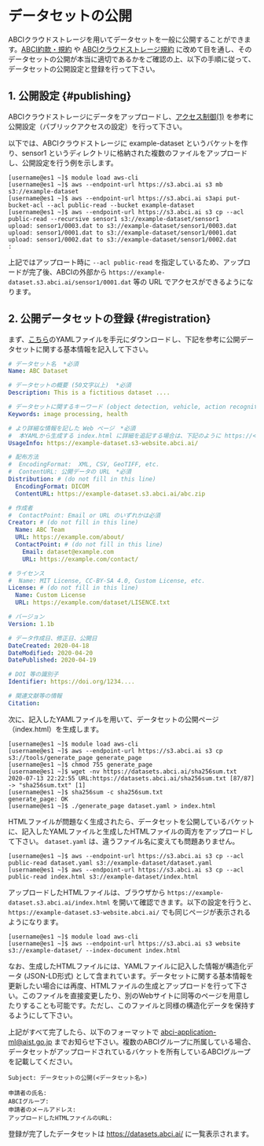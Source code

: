 
# データセットの公開

ABCIクラウドストレージを用いてデータセットを一般に公開することができます。[ABCI約款・規約](https://abci.ai/ja/how_to_use/) や [ABCIクラウドストレージ規約](https://abci.ai/ja/how_to_use/data/cloudstorage-agreement.pdf) に改めて目を通し、そのデータセットの公開が本当に適切であるかをご確認の上、以下の手順に従って、データセットの公開設定と登録を行って下さい。

<!-- 削除: ABCIでは、ABCIクラウドストレージ上で公開しているデータセットを[リスト表示するためのページ](https://datasets.abci.ai/)を用意しています。 ここでは、ABCIクラウドストレージ上でデータセットを公開し、そのページに追加するまでの手順を説明します。-->


## 1. 公開設定 {#publishing}

ABCIクラウドストレージにデータをアップロードし、[アクセス制御(1)](acl.md) を参考に公開設定（パブリックアクセスの設定）を行って下さい。

以下では、ABCIクラウドストレージに example-dataset というバケットを作り、sensor1 というディレクトリに格納された複数のファイルをアップロードし、公開設定を行う例を示します。

```
[username@es1 ~]$ module load aws-cli
[username@es1 ~]$ aws --endpoint-url https://s3.abci.ai s3 mb s3://example-dataset
[username@es1 ~]$ aws --endpoint-url https://s3.abci.ai s3api put-bucket-acl --acl public-read --bucket example-dataset
[username@es1 ~]$ aws --endpoint-url https://s3.abci.ai s3 cp --acl public-read --recursive sensor1 s3://example-dataset/sensor1
upload: sensor1/0003.dat to s3://example-dataset/sensor1/0003.dat
upload: sensor1/0001.dat to s3://example-dataset/sensor1/0001.dat
upload: sensor1/0002.dat to s3://example-dataset/sensor1/0002.dat
:
```

上記ではアップロート時に `--acl public-read` を指定しているため、アップロードが完了後、ABCIの外部から `https://example-dataset.s3.abci.ai/sensor1/0001.dat` 等の URL でアクセスができるようになります。

<!-- データセットの利用者がダウンロードできるように、これらの URL のリストを用意して下さい。-->


## 2. 公開データセットの登録 {#registration}

まず、[こちら](https://datasets.abci.ai/dataset.yaml)のYAMLファイルを手元にダウンロードし、下記を参考に公開データセットに関する基本情報を記入して下さい。

<!--UsageInfo には、後述の index.html または別途用意するページの URL を記入します。UsageInfo には、データファイルまたはデータファイルのリストが記載されているページの URL を記入します。-->

```yaml
# データセット名  *必須
Name: ABC Dataset

# データセットの概要 (50文字以上)  *必須
Description: This is a fictitious dataset ....

# データセットに関するキーワード (object detection, vehicle, action recognition, earth observation, etc.)
Keywords: image processing, health

# より詳細な情報を記した Web ページ　*必須
#  本YAMLから生成する index.html に詳細を追記する場合は、下記のように https://<バケット名>.s3-website.abci.ai/ を記入して下さい。
UsageInfo: https://example-dataset.s3-website.abci.ai/

# 配布方法
#  EncodingFormat:  XML, CSV, GeoTIFF, etc.
#  ContentURL: 公開データの URL　*必須
Distribution: # (do not fill in this line)
  EncodingFormat: DICOM
  ContentURL: https://example-dataset.s3.abci.ai/abc.zip

# 作成者
#  ContactPoint: Email or URL のいずれかは必須
Creator: # (do not fill in this line)
  Name: ABC Team
  URL: https://example.com/about/
  ContactPoint: # (do not fill in this line)
    Email: dataset@example.com
    URL: https://example.com/contact/

# ライセンス
#  Name: MIT License, CC-BY-SA 4.0, Custom License, etc.
License: # (do not fill in this line)
  Name: Custom License
  URL: https://example.com/dataset/LISENCE.txt

# バージョン
Version: 1.1b

# データ作成日、修正日、公開日
DateCreated: 2020-04-18
DateModified: 2020-04-20
DatePublished: 2020-04-19

# DOI 等の識別子
Identifier: https://doi.org/1234....

# 関連文献等の情報
Citation: 
```

次に、記入したYAMLファイルを用いて、データセットの公開ページ（index.html）を生成します。

```
[username@es1 ~]$ module load aws-cli
[username@es1 ~]$ aws --endpoint-url https://s3.abci.ai s3 cp s3://tools/generate_page generate_page
[username@es1 ~]$ chmod 755 generate_page
[username@es1 ~]$ wget -nv https://datasets.abci.ai/sha256sum.txt
2020-07-13 22:22:55 URL:https://datasets.abci.ai/sha256sum.txt [87/87] -> "sha256sum.txt" [1]
[username@es1 ~]$ sha256sum -c sha256sum.txt
generate_page: OK
[username@es1 ~]$ ./generate_page dataset.yaml > index.html
```

HTMLファイルが問題なく生成されたら、データセットを公開しているバケットに、記入したYAMLファイルと生成したHTMLファイルの両方をアップロードして下さい。 `dataset.yaml` は、違うファイル名に変えても問題ありません。

```
[username@es1 ~]$ aws --endpoint-url https://s3.abci.ai s3 cp --acl public-read dataset.yaml s3://example-dataset/dataset.yaml
[username@es1 ~]$ aws --endpoint-url https://s3.abci.ai s3 cp --acl public-read index.html s3://example-dataset/index.html
```

アップロードしたHTMLファイルは、ブラウザから `https://example-dataset.s3.abci.ai/index.html` を開いて確認できます。以下の設定を行うと、`https://example-dataset.s3-website.abci.ai/` でも同じページが表示されるようになります。

```
[username@es1 ~]$ module load aws-cli
[username@es1 ~]$ aws --endpoint-url https://s3.abci.ai s3 website s3://example-dataset/ --index-document index.html
```

なお、生成したHTMLファイルには、YAMLファイルに記入した情報が構造化データ (JSON-LD形式) として含まれています。データセットに関する基本情報を更新したい場合には再度、HTMLファイルの生成とアップロードを行って下さい。このファイルを直接変更したり、別のWebサイトに同等のページを用意したりすることも可能です。ただし、このファイルと同様の構造化データを保持するようにして下さい。

上記がすべて完了したら、以下のフォーマットで <abci-application-ml@aist.go.jp> までお知らせ下さい。複数のABCIグループに所属している場合、データセットがアップロードされているバケットを所有しているABCIグループを記載してください。

```text
Subject: データセットの公開(<データセット名>)

申請者の氏名: 
ABCIグループ: 
申請者のメールアドレス: 
アップロードしたHTMLファイルのURL: 
```

登録が完了したデータセットは <https://datasets.abci.ai/> に一覧表示されます。
